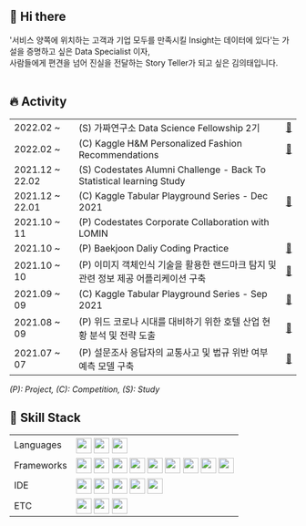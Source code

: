 ## 👋 Hi there
'서비스 양쪽에 위치하는 고객과 기업 모두를 만족시킬 Insight는 데이터에 있다'는 가설을 증명하고 싶은 Data Specialist 이자, </br>
사람들에게 편견을 넘어 진실을 전달하는 Story Teller가 되고 싶은 김의태입니다. </br>
</br>
## 🔥 Activity
<table>
<tr>
   <td> 2022.02 ~
  </td>
   <td> (S) 가짜연구소 Data Science Fellowship 2기
  </td>
   <td>
   <a href="https://pseudo-lab.com">
   🔗
   </a>
   </td>
</tr>
<tr>
   <td> 2022.02 ~
  </td>
   <td> (C) Kaggle H&M Personalized Fashion Recommendations
  </td>
   <td>
   <a href="https://github.com/EuitaeKim/Competition_HM_Personalized_Fashion_Recommendations">
   🔗
   </a>
   </td>
</tr>
<tr>
   <td> 2021.12 ~ 22.02
  </td>
   <td> (S) Codestates Alumni Challenge - Back To Statistical learning Study
  </td>
   <td>
  </td>
</tr>
<tr>
   <td> 2021.12 ~ 22.01
  </td>
   <td> (C) Kaggle Tabular Playground Series - Dec 2021
  </td>
   <td>
   <a href="https://github.com/EuitaeKim/Competition_Tabular_Playground_Series_DEC">
   🔗
   </a>
   </td>
</tr>
<tr>
   <td> 2021.10 ~ 11
  </td>
   <td> (P) Codestates Corporate Collaboration with LOMIN
  </td>
   <td>
  </td>
</tr>
<tr>
   <td> 2021.10 ~
  </td>
   <td> (P) Baekjoon Daliy Coding Practice
  </td>
   <td>
   <a href="https://github.com/EuitaeKim/Practice_Code_BOJ">
   🔗
   </a>
   </td>
</tr>
<tr>
   <td> 2021.10 ~ 10
  </td>
   <td> (P) 이미지 객체인식 기술을 활용한 랜드마크 탐지 및 관련 정보 제공 어플리케이션 구축
  </td>
   <td>
   <a href="https://github.com/EuitaeKim/Project_Object_Recognition">
   🔗
   </a>
   </td>
</tr>
<tr>
   <td> 2021.09 ~ 09
  </td>
   <td> (C) Kaggle Tabular Playground Series - Sep 2021
  </td>
   <td>
   <a href="https://www.kaggle.com/c/tabular-playground-series-sep-2021/overview">
   🔗
   </a>
   </td>
</tr>
<tr>
   <td> 2021.08 ~ 09
  </td>
   <td> (P) 위드 코로나 시대를 대비하기 위한 호텔 산업 현황 분석 및 전략 도출
  </td>
   <td>
   <a href="https://github.com/EuitaeKim/Project_Hotel_Strategy_with_Covid-19">
   🔗
   </a>
   </td>
</tr>
<tr>
   <td> 2021.07 ~ 07
  </td>
   <td> (P) 설문조사 응답자의 교통사고 및 법규 위반 여부 예측 모델 구축
  </td>
   <td>
   <a href="https://github.com/EuitaeKim/Project_Traffic_Safety_Survey">
   🔗
   </a>
   </td>
</tr>
</table>

*(P): Project, (C): Competition, (S): Study*
</br>

## 🔧 Skill Stack
<table>
<tr>
   <td> Languages
  </td>
   <td>
    <img src="https://img.shields.io/badge/Python-3776AB?style=for-the-badge&logo=python&logoColor=white" height="27" align="middle"></a>
    <img src="https://img.shields.io/badge/PostgreSQL-316192?style=for-the-badge&logo=postgresql&logoColor=white" height="27" align="middle"></a>
    <img src="https://img.shields.io/badge/SQLite-07405E?style=for-the-badge&logo=sqlite&logoColor=white" height="27" align="middle"></a>
  </td>
</tr>
<tr>
   <td> Frameworks
  </td>
   <td>
    <img src="https://img.shields.io/badge/Pandas-2C2D72?style=for-the-badge&logo=pandas&logoColor=white" height="27" align="middle"></a>
    <img src="https://img.shields.io/badge/SciPy-654FF0?style=for-the-badge&logo=SciPy&logoColor=white" height="27" align="middle"></a>
    <img src="https://img.shields.io/badge/SpaCy-20A4D7?style=for-the-badge&logo=SpaCy&logoColor=white" height="27" align="middle"></a>
    <img src="https://img.shields.io/badge/scikit_learn-F7931E?style=for-the-badge&logo=scikit-learn&logoColor=white" height="27" align="middle"></a>
    <img src="https://img.shields.io/badge/TensorFlow-FF6F00?style=for-the-badge&logo=TensorFlow&logoColor=white" height="27" align="middle"></a>
    <img src="https://user-images.githubusercontent.com/66727848/152761135-44f5f476-4f5e-46d6-b582-40b4cb238ab4.png" height="27" align="middle"></a>
    <img src="https://img.shields.io/badge/Selenium-43B02A?style=for-the-badge&logo=Selenium&logoColor=white" height="27" align="middle"></a>
    <img src="https://user-images.githubusercontent.com/66727848/152761332-21634564-8e6b-4151-a418-2f8c178368db.png" height="27" align="middle"></a>
    <img src="https://img.shields.io/badge/Plotly-239120?style=for-the-badge&logo=plotly&logoColor=white" height="27" align="middle"></a>
  </td>
</tr>
<tr>
   <td> IDE
  </td>
   <td>
    <img src="https://img.shields.io/badge/Colab-F9AB00?style=for-the-badge&logo=googlecolab&color=525252" height="27" align="middle"></a>
    <img src="https://img.shields.io/badge/Visual_Studio-5C2D91?style=for-the-badge&logo=visual%20studio&logoColor=white" height="27" align="middle"></a>
    <img src="https://img.shields.io/badge/conda-342B029.svg?&style=for-the-badge&logo=anaconda&logoColor=white" height="27" align="middle"></a>
    <img src="https://img.shields.io/badge/GIT-E44C30?style=for-the-badge&logo=git&logoColor=white" height="27" align="middle"></a>
    <img src="https://img.shields.io/badge/GitHub-100000?style=for-the-badge&logo=github&logoColor=white" height="27" align="middle"></a>
  </td>
</tr>
<tr>
   <td> ETC
  </td>
   <td>
    <img src="https://img.shields.io/badge/Google%20Analytics-E37400?style=for-the-badge&logo=google%20analytics&logoColor=white" height="27" align="middle"></a>
    <img src="https://img.shields.io/badge/Heroku-430098?style=for-the-badge&logo=heroku&logoColor=white" height="27" align="middle"></a>
    <img src="https://img.shields.io/badge/Adobe%20Creative%20Cloud-DA1F26?style=for-the-badge&logo=Adobe%20Creative%20Cloud&logoColor=white" height="27" align="middle"></a>
  </td>
</tr>
</table>
